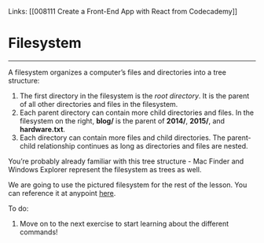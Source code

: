 Links:  [[008111 Create a Front-End App with React from Codecademy]]
# Filesystem
---
A filesystem organizes a computer’s files and directories into a tree structure:

1.  The first directory in the filesystem is the _root directory_. It is the parent of all other directories and files in the filesystem.
2.  Each parent directory can contain more child directories and files. In the filesystem on the right, **blog/** is the parent of **2014/**, **2015/**, and **hardware.txt**.
3.  Each directory can contain more files and child directories. The parent-child relationship continues as long as directories and files are nested.

You’re probably already familiar with this tree structure - Mac Finder and Windows Explorer represent the filesystem as trees as well.

We are going to use the pictured filesystem for the rest of the lesson. You can reference it at anypoint [here](https://content.codecademy.com/courses/learn-command-line/img/LCL-fileTrees-01.png).

To do:
1. Move on to the next exercise to start learning about the different commands!